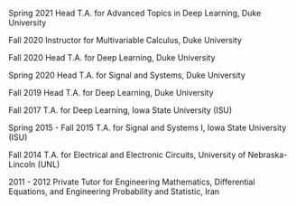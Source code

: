 Spring 2021 Head T.A. for Advanced Topics in Deep Learning, Duke University

Fall 2020 Instructor for Multivariable Calculus, Duke University

Fall 2020 Head T.A. for Deep Learning, Duke University

Spring 2020 Head T.A. for Signal and Systems, Duke University

Fall 2019 Head T.A. for Deep Learning, Duke University

Fall 2017 T.A. for Deep Learning, Iowa State University (ISU)

Spring 2015 - Fall 2015 T.A. for Signal and Systems I, Iowa State University (ISU)

Fall 2014 T.A. for Electrical and Electronic Circuits, University of Nebraska-
Lincoln (UNL)

2011 - 2012 Private Tutor for Engineering Mathematics, Differential Equations, and Engineering Probability and Statistic, Iran
